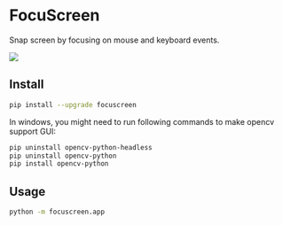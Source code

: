 # FocuScreen
Snap screen by focusing on mouse and keyboard events.

![](https://img.shields.io/pypi/v/focuscreen?label=focuscreen&color=blue&cacheSeconds=60)

## Install
```sh
pip install --upgrade focuscreen
```

In windows, you might need to run following commands to make opencv support GUI:

```bash
pip uninstall opencv-python-headless
pip uninstall opencv-python
pip install opencv-python
```

## Usage
```sh
python -m focuscreen.app
```